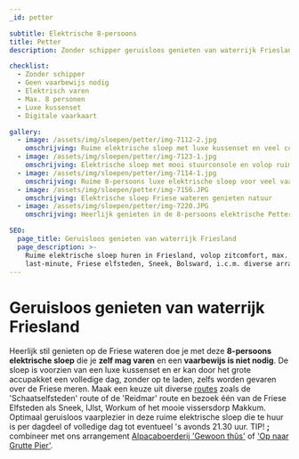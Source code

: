 ```yaml
---
_id: petter

subtitle: Elektrische 8-persoons
title: Petter
description: Zonder schipper geruisloos genieten van waterrijk Friesland.

checklist:
  - Zonder schipper
  - Geen vaarbewijs nodig
  - Elektrisch varen
  - Max. 8 personen
  - Luxe kussenset
  - Digitale vaarkaart

gallery:
  - image: /assets/img/sloepen/petter/img-7112-2.jpg
    omschrijving: Ruime elektrische sloep met luxe kussenset en veel comfort
  - image: /assets/img/sloepen/petter/img-7123-1.jpg
    omschrijving: Elektrische sloep met mooi stuurconsole en volop ruimte
  - image: /assets/img/sloepen/petter/img-7114-1.jpg
    omschrijving: Ruime 8-persoons luxe elektrische sloep voor veel vaarplezier
  - image: /assets/img/sloepen/petter/img-7156.JPG
    omschrijving: Elektrische sloep Friese wateren genieten natuur
  - image: /assets/img/sloepen/petter/img-7220.JPG
    omschrijving: Heerlijk genieten in de 8-persoons elektrische Pettersloep.

SEO:
  page_title: Geruisloos genieten van waterrijk Friesland
  page_description: >-
    Ruime elektrische sloep huren in Friesland, volop zitcomfort, max. 8 personen,
    last-minute, Friese elfsteden, Sneek, Bolsward, i.c.m. diverse arrangementen.
---
```


# Geruisloos genieten van waterrijk Friesland

Heerlijk stil genieten op de Friese wateren doe je met deze **8-persoons elektrische sloep** die je **zelf mag varen** en een **vaarbewijs is niet nodig**. De sloep is voorzien van een luxe kussenset en er kan door het grote accupakket een volledige dag, zonder op te laden, zelfs worden gevaren over de Friese meren. Maak een keuze uit diverse [routes](https://sloepverhuurbolsward.nl/routes)&nbsp;zoals de 'Schaatselfsteden' route of de 'Reidmar' route en bezoek één van de Friese Elfsteden als Sneek, IJlst, Workum of het mooie vissersdorp Makkum. Optimaal geruisloos vaarplezier in deze ruime elektrische sloep die te huur is per dagdeel of volledige dag tot eventueel 's avonds 21.30 uur. TIP\!&nbsp;**;** combineer met ons arrangement [Alpacaboerderij 'Gewoon th&ucirc;s'](https://sloepverhuurbolsward.nl/arrangementen/alpacaboerderij-bezoeken--p-)&nbsp;of ['Op naar Grutte Pier'](https://sloepverhuurbolsward.nl/arrangementen/op-naar-grutte-pier).

